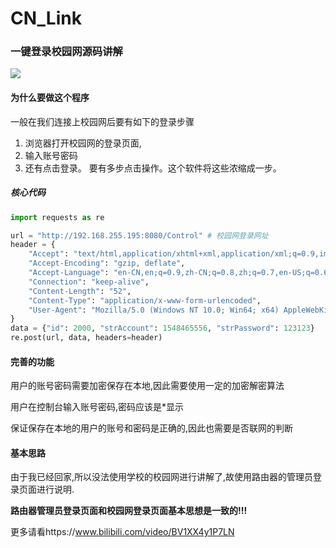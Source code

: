 # CN_Link
### 一键登录校园网源码讲解

![](https://i.loli.net/2021/01/23/tWG7825gKdQmyfX.png)

#### 为什么要做这个程序

一般在我们连接上校园网后要有如下的登录步骤
1. 浏览器打开校园网的登录页面,
2. 输入账号密码
3. 还有点击登录。
要有多步点击操作。这个软件将这些浓缩成一步。

##### 核心代码

```python
import requests as re

url = "http://192.168.255.195:8080/Control" # 校园网登录网址
header = {
    "Accept": "text/html,application/xhtml+xml,application/xml;q=0.9,image/avif,image/webp,image/apng,*/*;q=0.8,application/signed-exchange;v=b3;q=0.9",
    "Accept-Encoding": "gzip, deflate",
    "Accept-Language": "en-CN,en;q=0.9,zh-CN;q=0.8,zh;q=0.7,en-US;q=0.6",
    "Connection": "keep-alive",
    "Content-Length": "52",
    "Content-Type": "application/x-www-form-urlencoded",
    "User-Agent": "Mozilla/5.0 (Windows NT 10.0; Win64; x64) AppleWebKit/537.36 (KHTML, like Gecko) Chrome/87.0.4280.66 Safari/537.3"
}
data = {"id": 2000, "strAccount": 1548465556, "strPassword": 123123}
re.post(url, data, headers=header)
```

#### 完善的功能

用户的账号密码需要加密保存在本地,因此需要使用一定的加密解密算法

用户在控制台输入账号密码,密码应该是*显示

保证保存在本地的用户的账号和密码是正确的,因此也需要是否联网的判断


#### 基本思路

由于我已经回家,所以没法使用学校的校园网进行讲解了,故使用路由器的管理员登录页面进行说明.

**路由器管理员登录页面和校园网登录页面基本思想是一致的!!!**

更多请看https://www.bilibili.com/video/BV1XX4y1P7LN

